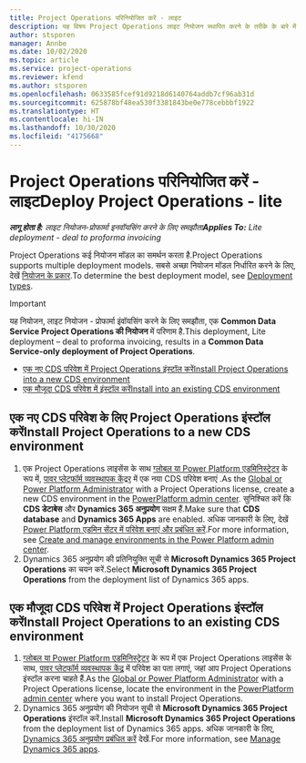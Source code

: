 ```yaml
---
title: Project Operations परिनियोजित करें - लाइट
description: यह विषय Project Operations लाइट नियोजन स्थापित करने के तरीके के बारे में जानकारी प्रदान करता है - प्रोफार्मा इuवॉयसिंग करने के लिए समझौता.
author: stsporen
manager: Annbe
ms.date: 10/02/2020
ms.topic: article
ms.service: project-operations
ms.reviewer: kfend
ms.author: stsporen
ms.openlocfilehash: 0633585fcef91d9218d6140764addb7cf96ab31d
ms.sourcegitcommit: 625878bf48ea530f3381843be0e778cebbbf1922
ms.translationtype: HT
ms.contentlocale: hi-IN
ms.lasthandoff: 10/30/2020
ms.locfileid: "4175668"
---
```

# <a name="deploy-project-operations---lite"></a><span data-ttu-id="ee242-103">Project Operations परिनियोजित करें - लाइट</span><span class="sxs-lookup"><span data-stu-id="ee242-103">Deploy Project Operations - lite</span></span>

<span data-ttu-id="ee242-104">_**लागू होता है:** लाइट नियोजन-प्रोफार्मा इनवॉयसिंग करने के लिए समझौता_</span><span class="sxs-lookup"><span data-stu-id="ee242-104">_**Applies To:** Lite deployment - deal to proforma invoicing_</span></span>

<span data-ttu-id="ee242-105">Project Operations कई नियोजन मॉडल का समर्थन करता है.</span><span class="sxs-lookup"><span data-stu-id="ee242-105">Project Operations supports multiple deployment models.</span></span> <span data-ttu-id="ee242-106">सबसे अच्छा नियोजन मॉडल निर्धारित करने के लिए, देखें [नियोजन के प्रकार](determine-deployment-type.md).</span><span class="sxs-lookup"><span data-stu-id="ee242-106">To determine the best deployment model, see [Deployment types](determine-deployment-type.md).</span></span>


> [!IMPORTANT]
> <span data-ttu-id="ee242-107">यह नियोजन, लाइट नियोजन - प्रोफार्मा इंवॉयसिंग करने के लिए समझौता, एक **Common Data Service Project Operations की नियोजन** में परिणाम है.</span><span class="sxs-lookup"><span data-stu-id="ee242-107">This deployment, Lite deployment – deal to proforma invoicing, results in a **Common Data Service-only deployment of Project Operations**.</span></span>

- [<span data-ttu-id="ee242-108">एक नए CDS परिवेश में Project Operations इंस्टॉल करें</span><span class="sxs-lookup"><span data-stu-id="ee242-108">Install Project Operations into a new CDS environment</span></span>](#new)
- [<span data-ttu-id="ee242-109">एक मौजूदा CDS परिवेश में इंस्टॉल करें</span><span class="sxs-lookup"><span data-stu-id="ee242-109">Install into an existing CDS environment</span></span>](#existing)



## <a name="install-project-operations-to-a-new-cds-environment"></a><a name="new"></a><span data-ttu-id="ee242-110">एक नए CDS परिवेश के लिए Project Operations इंस्टॉल करें</span><span class="sxs-lookup"><span data-stu-id="ee242-110">Install Project Operations to a new CDS environment</span></span>

1. <span data-ttu-id="ee242-111">एक Project Operations लाइसेंस के साथ [ग्लोबल या Power Platform एडमिनिस्ट्रेटर](https://docs.microsoft.com/power-platform/admin/global-service-administrators-can-administer-without-license) के रूप में, [पावर प्लेटफॉर्म व्यवस्थापक केंद्रर](https://admin.powerplatform.com) में एक नया CDS परिवेश बनाएं .</span><span class="sxs-lookup"><span data-stu-id="ee242-111">As the [Global or Power Platform Administrator](https://docs.microsoft.com/power-platform/admin/global-service-administrators-can-administer-without-license) with a Project Operations license, create a new CDS environment in the [PowerPlatform admin center](https://admin.powerplatform.com).</span></span> <span data-ttu-id="ee242-112">सुनिश्चित करें कि **CDS डेटाबेस** और **Dynamics 365 अनुप्रयोग** सक्षम हैं.</span><span class="sxs-lookup"><span data-stu-id="ee242-112">Make sure that **CDS database** and **Dynamics 365 Apps** are enabled.</span></span> <span data-ttu-id="ee242-113">अधिक जानकारी के लिए, देखें [Power Platform एडमिन सेंटर में परिवेश बनाएं और प्रबंधित करें](https://docs.microsoft.com/power-platform/admin/create-environment#create-an-environment-in-the-power-platform-admin-center).</span><span class="sxs-lookup"><span data-stu-id="ee242-113">For more information, see [Create and manage environments in the Power Platform admin center](https://docs.microsoft.com/power-platform/admin/create-environment#create-an-environment-in-the-power-platform-admin-center).</span></span>
2. <span data-ttu-id="ee242-114">Dynamics 365 अनुप्रयोग की प्रतिनियुक्ति सूची से **Microsoft Dynamics 365 Project Operations** का चयन करें.</span><span class="sxs-lookup"><span data-stu-id="ee242-114">Select **Microsoft Dynamics 365 Project Operations** from the deployment list of Dynamics 365 apps.</span></span>


## <a name="install-project-operations-to-an-existing-cds-environment"></a><a name="existing"></a><span data-ttu-id="ee242-115">एक मौजूदा CDS परिवेश में Project Operations इंस्टॉल करें</span><span class="sxs-lookup"><span data-stu-id="ee242-115">Install Project Operations to an existing CDS environment</span></span>

1. <span data-ttu-id="ee242-116">[ग्लोबल या Power Platform एडमिनिस्ट्रेटर](https://docs.microsoft.com/power-platform/admin/global-service-administrators-can-administer-without-license) के रूप में एक Project Operations लाइसेंस के साथ, [पावर प्लेटफॉर्म व्यवस्थापक केंद्र](https://admin.powerplatform.com) में परिवेश का पता लगाएं, जहां आप Project Operations इंस्टॉल करना चाहते हैं.</span><span class="sxs-lookup"><span data-stu-id="ee242-116">As the [Global or Power Platform Administrator](https://docs.microsoft.com/power-platform/admin/global-service-administrators-can-administer-without-license) with a Project Operations license, locate the environment in the [PowerPlatform admin center](https://admin.powerplatform.com) where you want to install Project Operations.</span></span>
2. <span data-ttu-id="ee242-117">Dynamics 365 अनुप्रयोग की नियोजन सूची से **Microsoft Dynamics 365 Project Operations** इंस्टॉल करें.</span><span class="sxs-lookup"><span data-stu-id="ee242-117">Install **Microsoft Dynamics 365 Project Operations** from the deployment list of Dynamics 365 apps.</span></span> <span data-ttu-id="ee242-118">अधिक जानकारी के लिए, [Dynamics 365 अनुप्रयोग प्रबंधित करें](https://docs.microsoft.com/power-platform/admin/manage-apps) देखें.</span><span class="sxs-lookup"><span data-stu-id="ee242-118">For more information, see [Manage Dynamics 365 apps](https://docs.microsoft.com/power-platform/admin/manage-apps).</span></span>


